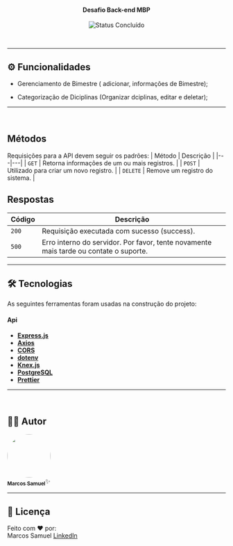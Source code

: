 

</p>
<h4 align="center"> 
	Desafio Back-end MBP
</h4>

<p align="center">
	<img alt="Status Concluído" src="https://img.shields.io/badge/first_sprint-concluded-green">
</p>

<br>


---

## ⚙️ Funcionalidades

- Gerenciamento de Bimestre ( adicionar, informações de Bimestre);

- Categorização de Diciplinas (Organizar dciplinas, editar e deletar);

---

<br>

## Métodos

Requisições para a API devem seguir os padrões:
| Método | Descrição |
|---|---|
| `GET` | Retorna informações de um ou mais registros. |
| `POST` | Utilizado para criar um novo registro. |
| `DELETE` | Remove um registro do sistema. |

## Respostas

| Código | Descrição                                                                             |
| ------ | ------------------------------------------------------------------------------------- |
| `200`  | Requisição executada com sucesso (success).                                           |
| `500`  | Erro interno do servidor. Por favor, tente novamente mais tarde ou contate o suporte. |

---
## 🛠 Tecnologias

As seguintes ferramentas foram usadas na construção do projeto:

#### []()**Api**

- **[Express.js](https://expressjs.com/)**
- **[Axios](https://axios-http.com/)**
- **[CORS](https://developer.mozilla.org/en-US/docs/Web/HTTP/CORS)**
- **[dotenv](https://www.npmjs.com/package/dotenv)**
- **[Knex.js](http://knexjs.org/)**
- **[PostgreSQL](https://www.postgresql.org/)**
- **[Prettier](https://prettier.io/)**

---

<br>

## 🧙‍♀️ Autor

 <a href="https://www.linkedin.com/in/marcos-samuel-batista-m/">
 <img style="border-radius: 50%;" src="https://avatars.githubusercontent.com/u/121835618?v=4" width="100px;" alt=""/>
 <br />
 <sub><b>Marcos Samuel</b></sub></a>✨</a>
 <br />



---

## 📝 Licença

<!-- Este projeto esta sobe a licença [MIT](./LICENSE). -->

Feito com ❤️ por:
<br/>
Marcos Samuel [LinkedIn](https://www.linkedin.com/in/marcos-samuel-batista-m/)

